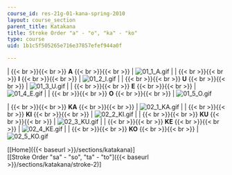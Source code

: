 ```yaml
---
course_id: res-21g-01-kana-spring-2010
layout: course_section
parent_title: Katakana
title: Stroke Order "a" - "o", "ka" - "ko"
type: course
uid: 1b1c5f505265e716e37857efef944a0f

---
```


|  {{< br >}}{{< br >}} **A** {{< br >}}{{< br >}}  | ![01_1_A.gif](/coursemedia/res-21g-01-kana-spring-2010/09537651cc17af2fcd00ce56c39df38b_01_1_A.gif) |
|  {{< br >}}{{< br >}} **I** {{< br >}}{{< br >}}  | ![01_2_I.gif](/coursemedia/res-21g-01-kana-spring-2010/1282e609d23d0c28c84929b9c018ae67_01_2_I.gif) |
|  {{< br >}}{{< br >}} **U** {{< br >}}{{< br >}}  | ![01_3_U.gif](/coursemedia/res-21g-01-kana-spring-2010/9fcc2a816d8418d41d720694498493c3_01_3_U.gif) |
|  {{< br >}}{{< br >}} **E** {{< br >}}{{< br >}}  | ![01_4_E.gif](/coursemedia/res-21g-01-kana-spring-2010/dec97e17678c51dc434b5dcfe4068348_01_4_E.gif) |
|  {{< br >}}{{< br >}} **O** {{< br >}}{{< br >}}  | ![01_5_O.gif](/coursemedia/res-21g-01-kana-spring-2010/1b6c5f8a5f402f4f90e047dd5e26360d_01_5_O.gif) 

|  {{< br >}}{{< br >}} **KA** {{< br >}}{{< br >}}  | ![02_1_KA.gif](/coursemedia/res-21g-01-kana-spring-2010/3f90be4a3a4748eaa5458e56ececd9fe_02_1_KA.gif) |
|  {{< br >}}{{< br >}} **KI** {{< br >}}{{< br >}}  | ![02_2_KI.gif](/coursemedia/res-21g-01-kana-spring-2010/35c49cab1c30405534da8ca11bad29f4_02_2_KI.gif) |
|  {{< br >}}{{< br >}} **KU** {{< br >}}{{< br >}}  | ![02_3_KU.gif](/coursemedia/res-21g-01-kana-spring-2010/787a31bab13c6c64afe098058bfe82b3_02_3_KU.gif) |
|  {{< br >}}{{< br >}} **KE** {{< br >}}{{< br >}}  | ![02_4_KE.gif](/coursemedia/res-21g-01-kana-spring-2010/c2b9606689476d8e9f6801055c2d14a9_02_4_KE.gif) |
|  {{< br >}}{{< br >}} **KO** {{< br >}}{{< br >}}  | ![02_5_KO.gif](/coursemedia/res-21g-01-kana-spring-2010/336bd45e1f2936e8e1d14f6f1a4ae687_02_5_KO.gif) 

\[[Home]({{< baseurl >}}/sections/katakana)\]  
\[[Stroke Order "sa" - "so", "ta" - "to"]({{< baseurl >}}/sections/katakana/stroke-2)\]